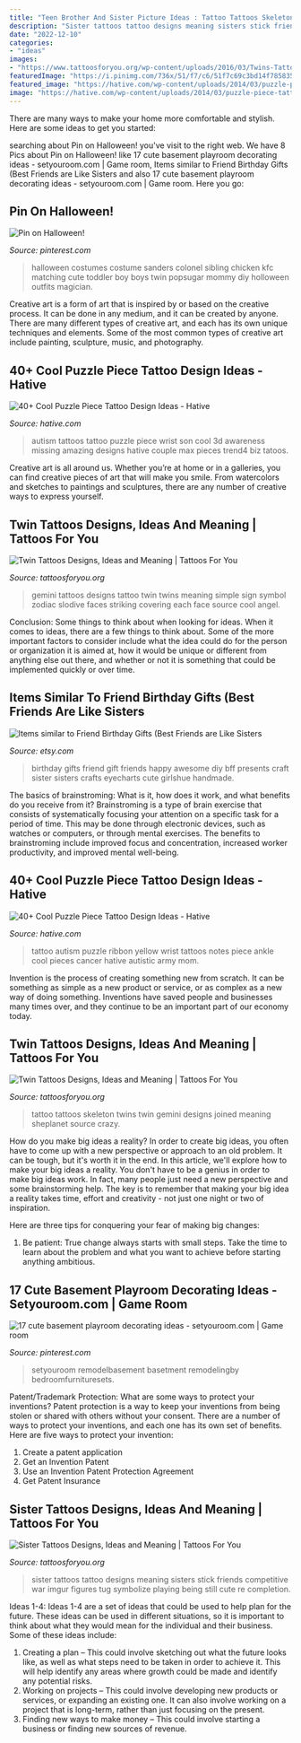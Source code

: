 ```yaml
---
title: "Teen Brother And Sister Picture Ideas : Tattoo Tattoos Skeleton Twins Twin Gemini Designs Joined Meaning Sheplanet Source Crazy"
description: "Sister tattoos tattoo designs meaning sisters stick friends competitive war imgur figures tug symbolize playing being still cute re completion"
date: "2022-12-10"
categories:
- "ideas"
images:
- "https://www.tattoosforyou.org/wp-content/uploads/2016/03/Twins-Tattoos-Designs.jpg"
featuredImage: "https://i.pinimg.com/736x/51/f7/c6/51f7c69c3bd14f7858359f3c772c25d0--colonel-sanders-costume-halloween-costume-ideas.jpg"
featured_image: "https://hative.com/wp-content/uploads/2014/03/puzzle-piece-tattoos/36-yellow-ribbon-puzzle-music-notes-ankle.jpg"
image: "https://hative.com/wp-content/uploads/2014/03/puzzle-piece-tattoos/36-yellow-ribbon-puzzle-music-notes-ankle.jpg"
---
```



There are many ways to make your home more comfortable and stylish. Here are some ideas to get you started: 

	

		
searching about Pin on Halloween! you've visit to the right web. We have 8 Pics about Pin on Halloween! like 17 cute basement playroom decorating ideas - setyouroom.com | Game room, Items similar to Friend Birthday Gifts (Best Friends are Like Sisters and also 17 cute basement playroom decorating ideas - setyouroom.com | Game room. Here you go:
		
    
## Pin On Halloween!

<img loading=lazy src="https://i.pinimg.com/736x/51/f7/c6/51f7c69c3bd14f7858359f3c772c25d0--colonel-sanders-costume-halloween-costume-ideas.jpg" onerror="this.onerror=null;this.src='https://tse1.mm.bing.net/th?id=OIP.qHe0H9EMCluWWWtvdrIVVAHaJ-&amp;pid=15.1';" alt="Pin on Halloween!">

_Source: pinterest.com_

>halloween costumes costume sanders colonel sibling chicken kfc matching cute toddler boy boys twin popsugar mommy diy holloween outfits magician. 

	

Creative art is a form of art that is inspired by or based on the creative process. It can be done in any medium, and it can be created by anyone. There are many different types of creative art, and each has its own unique techniques and elements. Some of the most common types of creative art include painting, sculpture, music, and photography.

    
## 40+ Cool Puzzle Piece Tattoo Design Ideas - Hative

<img loading=lazy src="https://hative.com/wp-content/uploads/2014/03/puzzle-piece-tattoos/31-autism-tattoo-for-son.jpg" onerror="this.onerror=null;this.src='https://tse4.mm.bing.net/th?id=OIP.YggWQEztIs63HG-QabQ70QHaLH&amp;pid=15.1';" alt="40+ Cool Puzzle Piece Tattoo Design Ideas - Hative">

_Source: hative.com_

>autism tattoos tattoo puzzle piece wrist son cool 3d awareness missing amazing designs hative couple max pieces trend4 biz tatoos. 

	

Creative art is all around us. Whether you’re at home or in a galleries, you can find creative pieces of art that will make you smile. From watercolors and sketches to paintings and sculptures, there are any number of creative ways to express yourself.

    
## Twin Tattoos Designs, Ideas And Meaning | Tattoos For You

<img loading=lazy src="https://www.tattoosforyou.org/wp-content/uploads/2016/03/Twins-Tattoos-Designs.jpg" onerror="this.onerror=null;this.src='https://tse2.mm.bing.net/th?id=OIP.U_lNmfajiio8ImczXeOsaAHaFj&amp;pid=15.1';" alt="Twin Tattoos Designs, Ideas and Meaning | Tattoos For You">

_Source: tattoosforyou.org_

>gemini tattoos designs tattoo twin twins meaning simple sign symbol zodiac slodive faces striking covering each face source cool angel. 

	

Conclusion: Some things to think about when looking for ideas.
When it comes to ideas, there are a few things to think about. Some of the more important factors to consider include what the idea could do for the person or organization it is aimed at, how it would be unique or different from anything else out there, and whether or not it is something that could be implemented quickly or over time.

    
## Items Similar To Friend Birthday Gifts (Best Friends Are Like Sisters

<img loading=lazy src="https://img1.etsystatic.com/000/0/6160719/il_570xN.328183703.jpg" onerror="this.onerror=null;this.src='https://tse4.mm.bing.net/th?id=OIP.4eFJ35k9lebd8jBQ5C0-zQHaJ4&amp;pid=15.1';" alt="Items similar to Friend Birthday Gifts (Best Friends are Like Sisters">

_Source: etsy.com_

>birthday gifts friend gift friends happy awesome diy bff presents craft sister sisters crafts eyecharts cute girlshue handmade. 

	

The basics of brainstroming: What is it, how does it work, and what benefits do you receive from it?
Brainstroming is a type of brain exercise that consists of systematically focusing your attention on a specific task for a period of time. This may be done through electronic devices, such as watches or computers, or through mental exercises. The benefits to brainstroming include improved focus and concentration, increased worker productivity, and improved mental well-being.

    
## 40+ Cool Puzzle Piece Tattoo Design Ideas - Hative

<img loading=lazy src="https://hative.com/wp-content/uploads/2014/03/puzzle-piece-tattoos/36-yellow-ribbon-puzzle-music-notes-ankle.jpg" onerror="this.onerror=null;this.src='https://tse4.mm.bing.net/th?id=OIP.-BkIfg7KC9rX7JLC9WMNVAHaJ6&amp;pid=15.1';" alt="40+ Cool Puzzle Piece Tattoo Design Ideas - Hative">

_Source: hative.com_

>tattoo autism puzzle ribbon yellow wrist tattoos notes piece ankle cool pieces cancer hative autistic army mom. 

	

Invention is the process of creating something new from scratch. It can be something as simple as a new product or service, or as complex as a new way of doing something. Inventions have saved people and businesses many times over, and they continue to be an important part of our economy today.

    
## Twin Tattoos Designs, Ideas And Meaning | Tattoos For You

<img loading=lazy src="https://www.tattoosforyou.org/wp-content/uploads/2016/03/Twins-Tattoos.jpg" onerror="this.onerror=null;this.src='https://tse3.mm.bing.net/th?id=OIP.2h48bx2AMI7d-b40ZeTwxAAAAA&amp;pid=15.1';" alt="Twin Tattoos Designs, Ideas and Meaning | Tattoos For You">

_Source: tattoosforyou.org_

>tattoo tattoos skeleton twins twin gemini designs joined meaning sheplanet source crazy. 

	

How do you make big ideas a reality?
In order to create big ideas, you often have to come up with a new perspective or approach to an old problem. It can be tough, but it's worth it in the end. In this article, we'll explore how to make your big ideas a reality.
You don't have to be a genius in order to make big ideas work. In fact, many people just need a new perspective and some brainstorming help. The key is to remember that making your big idea a reality takes time, effort and creativity - not just one night or two of inspiration.

Here are three tips for conquering your fear of making big changes: 
1) Be patient: True change always starts with small steps. Take the time to learn about the problem and what you want to achieve before starting anything ambitious.

    
## 17 Cute Basement Playroom Decorating Ideas - Setyouroom.com | Game Room

<img loading=lazy src="https://i.pinimg.com/736x/d8/3e/56/d83e56224b5f364bcac4cf4b7f212b2a.jpg" onerror="this.onerror=null;this.src='https://tse1.mm.bing.net/th?id=OIP.5HnN7vlG51biFIcCkBzmHQHaEv&amp;pid=15.1';" alt="17 cute basement playroom decorating ideas - setyouroom.com | Game room">

_Source: pinterest.com_

>setyouroom remodelbasement basetment remodelingby bedroomfurnituresets. 

	

Patent/Trademark Protection: What are some ways to protect your inventions?
Patent protection is a way to keep your inventions from being stolen or shared with others without your consent. There are a number of ways to protect your inventions, and each one has its own set of benefits. Here are five ways to protect your invention: 
1. Create a patent application 
2. Get an Invention Patent 
3. Use an Invention Patent Protection Agreement 
4. Get Patent Insurance 

    
## Sister Tattoos Designs, Ideas And Meaning | Tattoos For You

<img loading=lazy src="http://www.tattoosforyou.org/wp-content/uploads/2013/09/Sister-Tattoo.jpg" onerror="this.onerror=null;this.src='https://tse1.mm.bing.net/th?id=OIP.ZLCTWeppzkbcwuKIe3maYwHaFj&amp;pid=15.1';" alt="Sister Tattoos Designs, Ideas and Meaning | Tattoos For You">

_Source: tattoosforyou.org_

>sister tattoos tattoo designs meaning sisters stick friends competitive war imgur figures tug symbolize playing being still cute re completion. 

	

Ideas 1-4:
Ideas 1-4 are a set of ideas that could be used to help plan for the future. These ideas can be used in different situations, so it is important to think about what they would mean for the individual and their business. Some of these ideas include:
1. Creating a plan – This could involve sketching out what the future looks like, as well as what steps need to be taken in order to achieve it. This will help identify any areas where growth could be made and identify any potential risks. 
2. Working on projects – This could involve developing new products or services, or expanding an existing one. It can also involve working on a project that is long-term, rather than just focusing on the present. 
3. Finding new ways to make money – This could involve starting a business or finding new sources of revenue.

